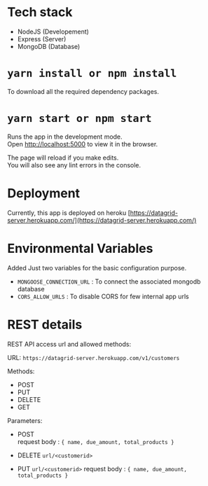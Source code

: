 # Tech stack

- NodeJS (Developement)
- Express (Server)
- MongoDB (Database)

# `yarn install or npm install`

To download all the required dependency packages.

# `yarn start or npm start`

Runs the app in the development mode.\
Open [http://localhost:5000](http://localhost:5000) to view it in the browser.

The page will reload if you make edits.\
You will also see any lint errors in the console.

# Deployment

Currently, this app is deployed on heroku
[https://datagrid-server.herokuapp.com/](https://datagrid-server.herokuapp.com/)

# Environmental Variables

Added Just two variables for the basic configuration purpose.

- `MONGOOSE_CONNECTION_URL` : To connect the associated mongodb database
- `CORS_ALLOW_URLS` : To disable CORS for few internal app urls

# REST details

REST API access url and allowed methods:

URL: `https://datagrid-server.herokuapp.com/v1/customers`

Methods:

- POST
- PUT
- DELETE
- GET

Parameters:

- POST  
request body : `{ name, due_amount, total_products }`

- DELETE
`url/<customerid>`

- PUT
`url/<customerid>`
request body : `{ name, due_amount, total_products }`